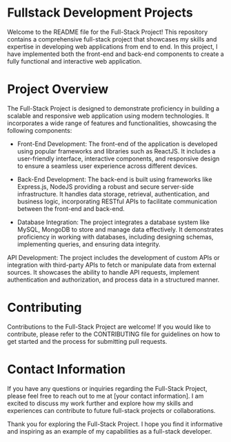 # Fullstack Development Projects

Welcome to the README file for the Full-Stack Project! This repository contains a comprehensive full-stack project that showcases my skills and expertise in developing web applications from end to end. In this project, I have implemented both the front-end and back-end components to create a fully functional and interactive web application.

# Project Overview
The Full-Stack Project is designed to demonstrate proficiency in building a scalable and responsive web application using modern technologies. It incorporates a wide range of features and functionalities, showcasing the following components:

- Front-End Development: The front-end of the application is developed using popular frameworks and libraries such as ReactJS. It includes a user-friendly interface, interactive components, and responsive design to ensure a seamless user experience across different devices.

- Back-End Development: The back-end is built using frameworks like Express.js, NodeJS providing a robust and secure server-side infrastructure. It handles data storage, retrieval, authentication, and business logic, incorporating RESTful APIs to facilitate communication between the front-end and back-end.

- Database Integration: The project integrates a database system like MySQL, MongoDB to store and manage data effectively. It demonstrates proficiency in working with databases, including designing schemas, implementing queries, and ensuring data integrity.

API Development: The project includes the development of custom APIs or integration with third-party APIs to fetch or manipulate data from external sources. It showcases the ability to handle API requests, implement authentication and authorization, and process data in a structured manner.

# Contributing
Contributions to the Full-Stack Project are welcome! If you would like to contribute, please refer to the CONTRIBUTING file for guidelines on how to get started and the process for submitting pull requests.

# Contact Information
If you have any questions or inquiries regarding the Full-Stack Project, please feel free to reach out to me at [your contact information]. I am excited to discuss my work further and explore how my skills and experiences can contribute to future full-stack projects or collaborations.

Thank you for exploring the Full-Stack Project. I hope you find it informative and inspiring as an example of my capabilities as a full-stack developer.




